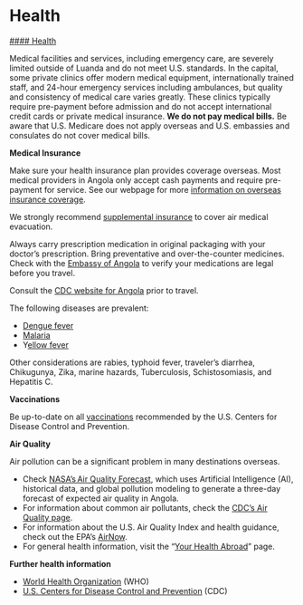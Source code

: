 # Health

[#### Health](javascript:void(0); "Health")

Medical facilities and services, including emergency care, are severely limited outside of Luanda and do not meet U.S. standards. In the capital, some private clinics offer modern medical equipment, internationally trained staff, and 24-hour emergency services including ambulances, but quality and consistency of medical care varies greatly. These clinics typically require pre-payment before admission and do not accept international credit cards or private medical insurance. **We do not pay medical bills.** Be aware that U.S. Medicare does not apply overseas and U.S. embassies and consulates do not cover medical bills.

**Medical Insurance**

Make sure your health insurance plan provides coverage overseas. Most medical providers in Angola only accept cash payments and require pre-payment for service. See our webpage for more [information on overseas insurance coverage](https://travel.state.gov/content/travel/en/international-travel/before-you-go/your-health-abroad/Insurance_Coverage_Overseas.html).

We strongly recommend [supplemental insurance](https://travel.state.gov/content/travel/en/international-travel/before-you-go/your-health-abroad/insurance-providers-overseas.html) to cover air medical evacuation.

Always carry prescription medication in original packaging with your doctor’s prescription. Bring preventative and over-the-counter medicines. Check with the [Embassy of Angola](http://www.angola.org/) to verify your medications are legal before you travel.

Consult the [CDC website for Angola](http://wwwnc.cdc.gov/travel/destinations/traveler/none/angola) prior to travel.

The following diseases are prevalent:

* [Dengue fever](https://wwwnc.cdc.gov/travel/diseases/dengue)
* [Malaria](https://www.cdc.gov/parasites/malaria/index.html)
* Y[ellow fever](http://wwwnc.cdc.gov/travel/diseases/yellow-fever)

Other considerations are rabies, typhoid fever, traveler’s diarrhea, Chikugunya, Zika, marine hazards, Tuberculosis, Schistosomiasis, and Hepatitis C.

**Vaccinations**

Be up-to-date on all [vaccinations](https://wwwnc.cdc.gov/travel/destinations/list) recommended by the U.S. Centers for Disease Control and Prevention.

**Air Quality**

Air pollution can be a significant problem in many destinations overseas.

* Check [NASA’s Air Quality Forecast](https://aeronet.gsfc.nasa.gov/new_web/aqforecast), which uses Artificial Intelligence (AI), historical data, and global pollution modeling to generate a three-day forecast of expected air quality in Angola.
* For information about common air pollutants, check the [CDC’s Air Quality page](https://www.cdc.gov/air-quality/pollutants/).
* For information about the U.S. Air Quality Index and health guidance, check out the EPA’s [AirNow](https://www.airnow.gov/aqi/aqi-basics/).
* For general health information, visit the “[Your Health Abroad](https://travel.state.gov/content/travel/en/international-travel/before-you-go/your-health-abroad.html)” page.

**Further health information**

* [World Health Organization](https://www.who.int/) (WHO)
* [U.S. Centers for Disease Control and Prevention](http://wwwnc.cdc.gov/travel/) (CDC)